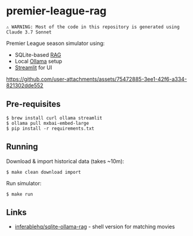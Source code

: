 # premier-league-rag

```
⚠️ WARNING: Most of the code in this repository is generated using Claude 3.7 Sonnet
```

Premier League season simulator using:

- SQLite-based [RAG](https://en.wikipedia.org/wiki/Retrieval-augmented_generation)
- Local [Ollama](https://ollama.com) setup
- [Streamlit](https://streamlit.io) for UI

https://github.com/user-attachments/assets/75472885-3ee1-42f6-a334-821302dde552

## Pre-requisites

```shell
$ brew install curl ollama streamlit
$ ollama pull mxbai-embed-large
$ pip install -r requirements.txt
```

## Running

Download & import historical data (takes ~10m):

```shell
$ make clean download import
```

Run simulator:

```shell
$ make run
```

## Links

- [inferablehq/sqlite-ollama-rag](https://github.com/inferablehq/sqlite-ollama-rag) - shell version for matching movies
